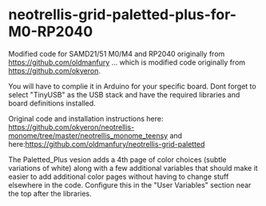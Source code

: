 # neotrellis-grid-paletted-plus-for-M0-RP2040

Modified code for SAMD21/51 M0/M4 and RP2040 originally from https://github.com/oldmanfury ... which is modified code originally from https://github.com/okyeron. 

You will have to complie it in Arduino for your specific board. Dont forget to select "TinyUSB" as the USB stack and have the required libraries and board definitions installed.

Original code and installation instructions here: https://github.com/okyeron/neotrellis-monome/tree/master/neotrellis_monome_teensy  and here:https://github.com/oldmanfury/neotrellis-grid-paletted

The Paletted_Plus vesion adds a 4th page of color choices (subtle variations of white) along with a few additional variables that should make it easier to add additional color pages without having to change stuff elsewhere in the code.   Configure this in the "User Variables" section near the top after the libraries.

